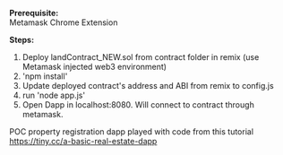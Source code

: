 **Prerequisite:**   
Metamask Chrome Extension 

**Steps:**  
1. Deploy landContract_NEW.sol from contract folder in remix (use Metamask injected web3 environment)  
2. 'npm install'   
3. Update deployed contract's address and ABI from remix to config.js  
4. run 'node app.js'  
5. Open Dapp in localhost:8080. Will connect to contract through metamask.  

POC property registration dapp played with code from this tutorial https://tiny.cc/a-basic-real-estate-dapp